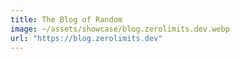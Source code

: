 ```yaml
---
title: The Blog of Random
image: ~/assets/showcase/blog.zerolimits.dev.webp
url: "https://blog.zerolimits.dev"
---
```

